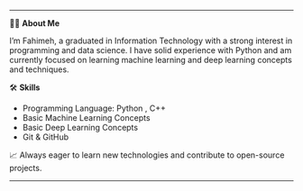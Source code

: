 
---

👩‍💻 **About Me**

I’m Fahimeh, a graduated in Information Technology with a strong interest in programming and data science. I have solid experience with Python and am currently focused on learning machine learning and deep learning concepts and techniques.

🛠️ **Skills**  
- Programming Language: Python , C++
- Basic Machine Learning Concepts  
- Basic Deep Learning Concepts
- Git & GitHub  

📈 Always eager to learn new technologies and contribute to open-source projects.

---
